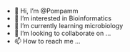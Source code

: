 - 👋 Hi, I’m @Pompamm
- 👀 I’m interested in Bioinformatics
- 🌱 I’m currently learning microbiology 
- 💞️ I’m looking to collaborate on ...
- 📫 How to reach me ...

<!---
Pompamm/Pompamm is a ✨ special ✨ repository because its `README.md` (this file) appears on your GitHub profile.
You can click the Preview link to take a look at your changes.
--->
